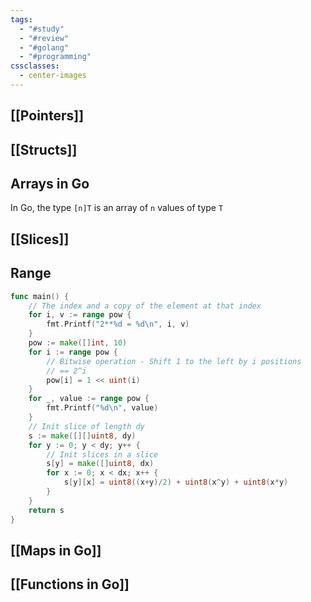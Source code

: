 ```yaml
---
tags:
  - "#study"
  - "#review"
  - "#golang"
  - "#programming"
cssclasses:
  - center-images
---
```

## [[Pointers]]

## [[Structs]]


## Arrays in Go

In Go, the type `[n]T` is an array of `n` values of type `T`

## [[Slices]]

## Range


```go
func main() {
	// The index and a copy of the element at that index
	for i, v := range pow {
		fmt.Printf("2**%d = %d\n", i, v)
	}
	pow := make([]int, 10)
	for i := range pow {
		// Bitwise operation - Shift 1 to the left by i positions
		// == 2^i
		pow[i] = 1 << uint(i) 
	}
	for _, value := range pow {
		fmt.Printf("%d\n", value)
	}
	// Init slice of length dy
	s := make([][]uint8, dy)
	for y := 0; y < dy; y++ {
		// Init slices in a slice
		s[y] = make([]uint8, dx)
		for x := 0; x < dx; x++ {
			s[y][x] = uint8((x+y)/2) + uint8(x^y) + uint8(x*y)
		}
	}
	return s
}

```

## [[Maps in Go]]

## [[Functions in Go]]


